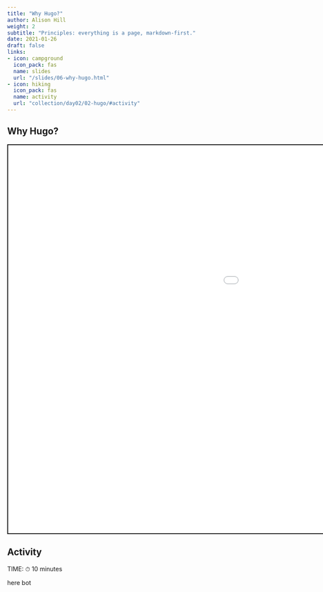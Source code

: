 ```yaml
---
title: "Why Hugo?"
author: Alison Hill
weight: 2
subtitle: "Principles: everything is a page, markdown-first."
date: 2021-01-26
draft: false
links:
- icon: campground
  icon_pack: fas
  name: slides
  url: "/slides/06-why-hugo.html"
- icon: hiking
  icon_pack: fas
  name: activity
  url: "collection/day02/02-hugo/#activity"
---
```


<script src="{{< blogdown/postref >}}index_files/fitvids/fitvids.min.js"></script>

## Why Hugo?

<div class="shareagain" style="min-width:300px;margin:1em auto;">
<iframe src="/slides/06-why-hugo.html" width="1600" height="900" style="border:2px solid currentColor;" loading="lazy" allowfullscreen></iframe>
<script>fitvids('.shareagain', {players: 'iframe'});</script>
</div>

## Activity

TIME: ⏱ 10 minutes

here bot

